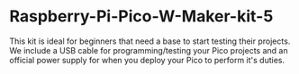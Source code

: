 # Raspberry-Pi-Pico-W-Maker-kit-5
This kit is ideal for beginners that need a base to start testing their projects. We include a USB cable for programming/testing your Pico projects and an official power supply for when you deploy your Pico to perform it's duties.
